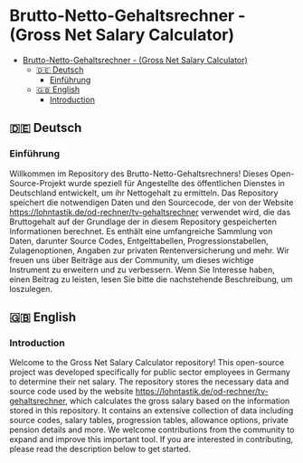 # Brutto-Netto-Gehaltsrechner - (Gross Net Salary Calculator)

- [Brutto-Netto-Gehaltsrechner - (Gross Net Salary Calculator)](#brutto-netto-gehaltsrechner---gross-net-salary-calculator)
  - [:de: Deutsch](#de-deutsch)
    - [Einführung](#einführung)
  - [:uk: English](#uk-english)
    - [Introduction](#introduction)


## :de: Deutsch

### Einführung 

Willkommen im Repository des Brutto-Netto-Gehaltsrechners! Dieses Open-Source-Projekt wurde speziell für Angestellte des öffentlichen Dienstes in Deutschland entwickelt, um ihr Nettogehalt zu ermitteln. Das Repository speichert die notwendigen Daten und den Sourcecode, der von der Website https://lohntastik.de/od-rechner/tv-gehaltsrechner verwendet wird, die das Bruttogehalt auf der Grundlage der in diesem Repository gespeicherten Informationen berechnet. Es enthält eine umfangreiche Sammlung von Daten, darunter Source Codes, Entgelttabellen, Progressionstabellen, Zulagenoptionen, Angaben zur privaten Rentenversicherung und mehr. Wir freuen uns über Beiträge aus der Community, um dieses wichtige Instrument zu erweitern und zu verbessern. Wenn Sie Interesse haben, einen Beitrag zu leisten, lesen Sie bitte die nachstehende Beschreibung, um loszulegen.

## :uk: English

### Introduction

Welcome to the Gross Net Salary Calculator repository! This open-source project was developed specifically for public sector employees in Germany to determine their net salary. The repository stores the necessary data and source code used by the website https://lohntastik.de/od-rechner/tv-gehaltsrechner, which calculates the gross salary based on the information stored in this repository. It contains an extensive collection of data including source codes, salary tables, progression tables, allowance options, private pension details and more. We welcome contributions from the community to expand and improve this important tool. If you are interested in contributing, please read the description below to get started.